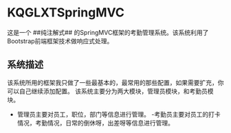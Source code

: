 # KQGLXTSpringMVC
这是一个 ##纯注解式## 的SpringMVC框架的考勤管理系统。该系统利用了Bootstrap前端框架技术做响应式处理。

## 系统描述 ##
该系统所用的框架我只做了一些最基本的，最常用的那些配置，如果需要扩充，你可以自己继续添加配置。
该系统主要分为两大模块，管理员模块，和考勤员模块。
- 管理员主要对员工，职位，部门等信息进行管理。
-考勤员主要对员工的打卡情况，考勤情况，日常的倒休呀，出差呀等信息进行管理。
